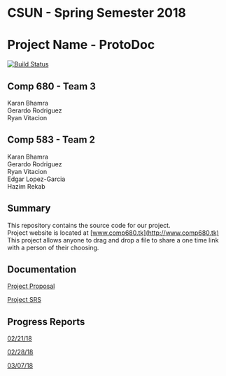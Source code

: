 # CSUN - Spring Semester 2018

# Project Name - ProtoDoc
[![Build Status](https://travis-ci.org/karanbhamra/comp680.svg?branch=master)](https://travis-ci.org/karanbhamra/comp680)

## Comp 680 - Team 3
Karan Bhamra <br/>
Gerardo Rodriguez <br/>
Ryan Vitacion

## Comp 583 - Team 2
Karan Bhamra <br/>
Gerardo Rodriguez <br/>
Ryan Vitacion <br/>
Edgar Lopez-Garcia <br/>
Hazim Rekab

## Summary
This repository contains the source code for our project. <br/>
Project website is located at [www.comp680.tk](http://www.comp680.tk) <br/>
This project allows anyone to drag and drop a file to share a one time link with a person of their choosing.

## Documentation
[Project Proposal](https://s3-us-west-1.amazonaws.com/comp680.tk/files/Project+Proposal.pdf)<br/>

[Project SRS](https://s3-us-west-1.amazonaws.com/comp680.tk/files/Project+SRS.pdf)<br/>

## Progress Reports
[02/21/18](https://docs.google.com/spreadsheets/d/e/2PACX-1vRvd41YnLjxMRGGi8kIWwtu6DlGvliaDrZgPYiwDk1mPId3JUhCkLPMww9lsfpBZQJAmuSvLNZ8XYhD/pub?output=xlsx)

[02/28/18](https://docs.google.com/spreadsheets/d/e/2PACX-1vS6P13OOj-WxPAA9_AdCImEttZdA4unyRx6Mr77_GvORItzE5bYROTS8hQ-AwhFJXKMqX4b7K7wXmPm/pub?output=xlsx)

[03/07/18](https://docs.google.com/spreadsheets/d/e/2PACX-1vQ_sQ_Z3VoPHL79dGvBQoqcg-kGYobEMn4c2fJpKULp4Rm-tkxKs9liiIMoTlz_6XexAWU0AP_zEFNA/pub?output=xlsx)
